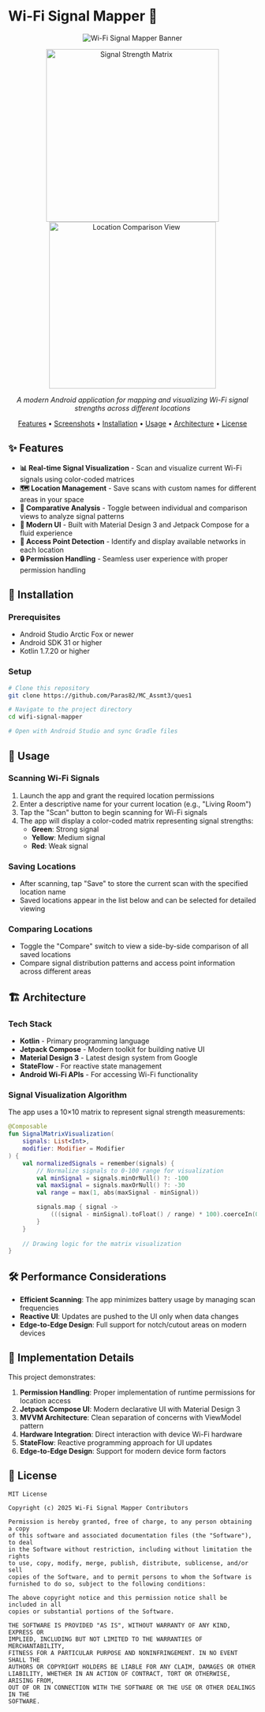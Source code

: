 # Wi-Fi Signal Mapper 📶

<div align="center">

![Wi-Fi Signal Mapper Banner](https://github.com/user-attachments/assets/bceb2ac1-b268-4662-bcd0-7800c0a3b6b1)

<p float="left">
  <img width="350" alt="Signal Strength Matrix" src="https://github.com/user-attachments/assets/2697ee60-e2c8-48ba-beba-2d76b8510db5" />
  <img width="338" alt="Location Comparison View" src="https://github.com/user-attachments/assets/519c3b04-0659-4f98-90a0-54b58f3ce6f2" />
</p>

_A modern Android application for mapping and visualizing Wi-Fi signal strengths across different locations_

[Features](#features) • [Screenshots](#screenshots) • [Installation](#installation) • [Usage](#usage) • [Architecture](#architecture) • [License](#license)

</div>

## ✨ Features

- **📊 Real-time Signal Visualization** - Scan and visualize current Wi-Fi signals using color-coded matrices
- **🗺️ Location Management** - Save scans with custom names for different areas in your space
- **🔄 Comparative Analysis** - Toggle between individual and comparison views to analyze signal patterns
- **📱 Modern UI** - Built with Material Design 3 and Jetpack Compose for a fluid experience
- **📶 Access Point Detection** - Identify and display available networks in each location
- **🔒 Permission Handling** - Seamless user experience with proper permission handling

## 🔧 Installation

### Prerequisites

- Android Studio Arctic Fox or newer
- Android SDK 31 or higher
- Kotlin 1.7.20 or higher

### Setup

```bash
# Clone this repository
git clone https://github.com/Paras82/MC_Assmt3/ques1

# Navigate to the project directory
cd wifi-signal-mapper

# Open with Android Studio and sync Gradle files
```

## 📱 Usage

### Scanning Wi-Fi Signals

1. Launch the app and grant the required location permissions
2. Enter a descriptive name for your current location (e.g., "Living Room")
3. Tap the "Scan" button to begin scanning for Wi-Fi signals
4. The app will display a color-coded matrix representing signal strengths:
   - **Green**: Strong signal
   - **Yellow**: Medium signal
   - **Red**: Weak signal

### Saving Locations

- After scanning, tap "Save" to store the current scan with the specified location name
- Saved locations appear in the list below and can be selected for detailed viewing

### Comparing Locations

- Toggle the "Compare" switch to view a side-by-side comparison of all saved locations
- Compare signal distribution patterns and access point information across different areas

## 🏗️ Architecture

### Tech Stack

- **Kotlin** - Primary programming language
- **Jetpack Compose** - Modern toolkit for building native UI
- **Material Design 3** - Latest design system from Google
- **StateFlow** - For reactive state management
- **Android Wi-Fi APIs** - For accessing Wi-Fi functionality



### Signal Visualization Algorithm

The app uses a 10×10 matrix to represent signal strength measurements:

```kotlin
@Composable
fun SignalMatrixVisualization(
    signals: List<Int>,
    modifier: Modifier = Modifier
) {
    val normalizedSignals = remember(signals) {
        // Normalize signals to 0-100 range for visualization
        val minSignal = signals.minOrNull() ?: -100
        val maxSignal = signals.maxOrNull() ?: -30
        val range = max(1, abs(maxSignal - minSignal))

        signals.map { signal ->
            (((signal - minSignal).toFloat() / range) * 100).coerceIn(0f, 100f)
        }
    }
    
    // Drawing logic for the matrix visualization
}
```

## 🛠️ Performance Considerations

- **Efficient Scanning**: The app minimizes battery usage by managing scan frequencies
- **Reactive UI**: Updates are pushed to the UI only when data changes
- **Edge-to-Edge Design**: Full support for notch/cutout areas on modern devices

## 📝 Implementation Details

This project demonstrates:

1. **Permission Handling**: Proper implementation of runtime permissions for location access
2. **Jetpack Compose UI**: Modern declarative UI with Material Design 3
3. **MVVM Architecture**: Clean separation of concerns with ViewModel pattern
4. **Hardware Integration**: Direct interaction with device Wi-Fi hardware
5. **StateFlow**: Reactive programming approach for UI updates
6. **Edge-to-Edge Design**: Support for modern device form factors

## 📄 License

```
MIT License

Copyright (c) 2025 Wi-Fi Signal Mapper Contributors

Permission is hereby granted, free of charge, to any person obtaining a copy
of this software and associated documentation files (the "Software"), to deal
in the Software without restriction, including without limitation the rights
to use, copy, modify, merge, publish, distribute, sublicense, and/or sell
copies of the Software, and to permit persons to whom the Software is
furnished to do so, subject to the following conditions:

The above copyright notice and this permission notice shall be included in all
copies or substantial portions of the Software.

THE SOFTWARE IS PROVIDED "AS IS", WITHOUT WARRANTY OF ANY KIND, EXPRESS OR
IMPLIED, INCLUDING BUT NOT LIMITED TO THE WARRANTIES OF MERCHANTABILITY,
FITNESS FOR A PARTICULAR PURPOSE AND NONINFRINGEMENT. IN NO EVENT SHALL THE
AUTHORS OR COPYRIGHT HOLDERS BE LIABLE FOR ANY CLAIM, DAMAGES OR OTHER
LIABILITY, WHETHER IN AN ACTION OF CONTRACT, TORT OR OTHERWISE, ARISING FROM,
OUT OF OR IN CONNECTION WITH THE SOFTWARE OR THE USE OR OTHER DEALINGS IN THE
SOFTWARE.
```
